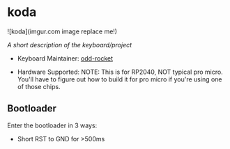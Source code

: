 # koda

![koda](imgur.com image replace me!)

*A short description of the keyboard/project*

* Keyboard Maintainer: [odd-rocket](https://github.com/odd-rocket)

* Hardware Supported: NOTE: This is for RP2040, NOT typical pro  micro. You'll have to figure out how to build it for pro micro if you're using one of those chips.


## Bootloader

Enter the bootloader in 3 ways:

* Short RST to GND for >500ms
